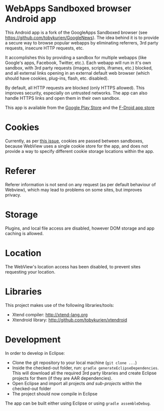 WebApps Sandboxed browser Android app
=====================================

This Android app is a fork of the GoogleApps Sandboxed browser 
(see https://github.com/tobykurien/GoogleNews). The idea behind 
it is to provide a secure way to browse popular webapps by eliminating 
referrers, 3rd party requests, insecure HTTP requests, etc.

It accomplishes this by providing a sandbox for multiple webapps (like Google's apps,
Facebook, Twitter, etc.). Each webapp will run in it's own sandbox, 
with 3rd party requests (images, scripts, iframes, etc.) blocked, 
and all external links opening in an external default web browser 
(which should have cookies, plug-ins, flash, etc. disabled).

By default, all HTTP requests are blocked (only HTTPS allowed). This 
improves security, especially on untrusted networks. The app can also handle 
HTTPS links and open them in their own sandbox.

This app is available from the [Google Play Store](https://play.google.com/store/apps/details?id=com.tobykurien.webapps) and 
the [F-Droid app store](https://f-droid.org/repository/browse/?fdfilter=webapps&fdid=com.tobykurien.webapps) 

Cookies
=======

Currently, as per [this issue](https://github.com/tobykurien/WebApps/issues/3), cookies are passed between sandboxes, because WebView uses a single cookie store for the app, and does not provide a way to specify different cookie storage locations within the app.

Referer
=======

Referer information is not send on any request (as per default behaviour of Webview), which may lead to problems on some sites, but improves privacy.

Storage
=======

Plugins, and local file access are disabled, however DOM storage and app caching is allowed.

Location
========

The WebView's location access has been disabled, to prevent sites requesting your location.

Libraries
=========

This project makes use of the following libraries/tools:

- Xtend compiler: http://xtend-lang.org
- Xtendroid library: http://github.com/tobykurien/xtendroid

Development
===========

In order to develop in Eclipse:

- Clone the git repository to your local machine (```git clone ...```)
- Inside the checked-out folder, run: ```gradle generateEclipseDependencies```. This will download all the required 3rd party libraries and create Eclipse projects for them (if they are AAR dependencies).
- Open Eclipse and import all projects *and sub-projects* within the checked-out folder
- The project should now compile in Eclipse

The app can be built either using Eclipse or using ```gradle assembleDebug```.
